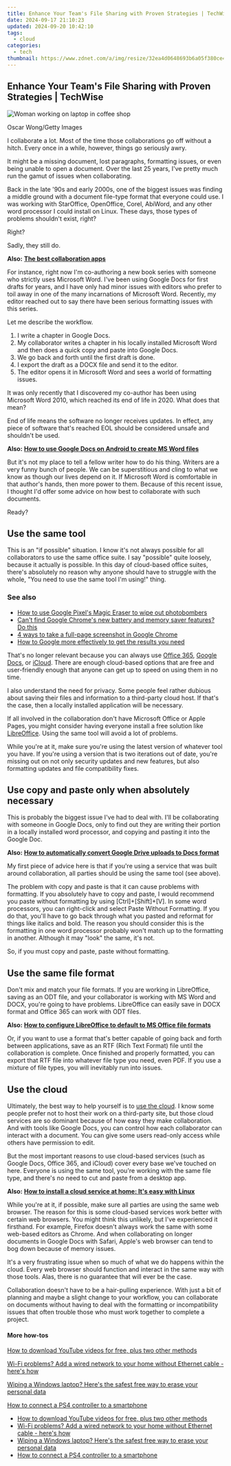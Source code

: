 ```yaml
---
title: Enhance Your Team's File Sharing with Proven Strategies | TechWise
date: 2024-09-17 21:10:23
updated: 2024-09-20 10:42:10
tags:
  - cloud
categories:
  - tech
thumbnail: https://www.zdnet.com/a/img/resize/32ea4d0648693b6a05f380ce450fd38297fb869d/2023/02/22/36851dcd-bd65-46d5-bb7e-f57398a2dc12/gettyimages-1404674974-1.jpg?width=278&height=156&fit=crop&auto=webp
---
```


## Enhance Your Team's File Sharing with Proven Strategies | TechWise

![Woman working on laptop in coffee shop](https://www.zdnet.com/a/img/resize/9eb1ec304831e75e3a6902f395fc7497fe4bd393/2023/02/22/36851dcd-bd65-46d5-bb7e-f57398a2dc12/gettyimages-1404674974-1.jpg?auto=webp&width=1280)

Oscar Wong/Getty Images

I collaborate a lot. Most of the time those collaborations go off without a hitch. Every once in a while, however, things go seriously awry. 

It might be a missing document, lost paragraphs, formatting issues, or even being unable to open a document. Over the last 25 years, I've pretty much run the gamut of issues when collaborating. 

Back in the late '90s and early 2000s, one of the biggest issues was finding a middle ground with a document file-type format that everyone could use. I was working with StarOffice, OpenOffice, Corel, AbiWord, and any other word processor I could install on Linux. These days, those types of problems shouldn't exist, right? 

Right?

Sadly, they still do.

**Also:** [**The best collaboration apps**](https://www.zdnet.com/article/best-collaboration-app/)

For instance, right now I'm co-authoring a new book series with someone who strictly uses Microsoft Word. I've been using Google Docs for first drafts for years, and I have only had minor issues with editors who prefer to toil away in one of the many incarnations of Microsoft Word. Recently, my editor reached out to say there have been serious formatting issues with this series. 

Let me describe the workflow.

1. I write a chapter in Google Docs.
2. My collaborator writes a chapter in his locally installed Microsoft Word and then does a quick copy and paste into Google Docs.
3. We go back and forth until the first draft is done.
4. I export the draft as a DOCX file and send it to the editor.
5. The editor opens it in Microsoft Word and sees a world of formatting issues.

It was only recently that I discovered my co-author has been using Microsoft Word 2010, which reached its end of life in 2020\. What does that mean? 

End of life means the software no longer receives updates. In effect, any piece of software that's reached EOL should be considered unsafe and shouldn't be used. 

**Also:** [**How to use Google Docs on Android to create MS Word files**](https://www.zdnet.com/article/how-to-use-google-docs-on-android-to-create-ms-word-files/)

But it's not my place to tell a fellow writer how to do his thing. Writers are a very funny bunch of people. We can be superstitious and cling to what we know as though our lives depend on it. If Microsoft Word is comfortable in that author's hands, then more power to them. Because of this recent issue, I thought I'd offer some advice on how best to collaborate with such documents.

Ready?

## Use the same tool

This is an "if possible" situation. I know it's not always possible for all collaborators to use the same office suite. I say "possible" quite loosely, because it actually is possible. In this day of cloud-based office suites, there's absolutely no reason why anyone should have to struggle with the whole, "You need to use the same tool I'm using!" thing.

### See also

* [How to use Google Pixel's Magic Eraser to wipe out photobombers](https://www.zdnet.com/article/how-to-use-magic-eraser-on-the-google-pixel/)
* [Can't find Google Chrome's new battery and memory saver features? Do this](https://www.zdnet.com/article/cant-find-google-chromes-new-battery-and-memory-saver-features-do-this/)
* [4 ways to take a full-page screenshot in Google Chrome](https://www.zdnet.com/article/how-to-take-a-full-page-screenshot-in-google-chrome/)
* [How to Google more effectively to get the results you need](https://www.zdnet.com/article/how-to-use-google-search-more-effectively-to-get-the-results-you-need/)

That's no longer relevant because you can always use [Office 365](https://click.linksynergy.com/deeplink?id=IokOf8qagZo&mid=46107&u1=zd-%5F%5FCOM%5FCLICK%5FID%5F%5F-dtp&murl=https%3A%2F%2Fwww.microsoft.com%2Fen-us%2Fmicrosoft-365%2Fbuy%2Fcompare-all-microsoft-365-products), [Google Docs](https://docs.google.com/document/u/0/), or [iCloud](https://www.icloud.com/). There are enough cloud-based options that are free and user-friendly enough that anyone can get up to speed on using them in no time.

I also understand the need for privacy. Some people feel rather dubious about saving their files and information to a third-party cloud host. If that's the case, then a locally installed application will be necessary. 

If all involved in the collaboration don't have Microsoft Office or Apple Pages, you might consider having everyone install a free solution like [LibreOffice](https://www.libreoffice.org/). Using the same tool will avoid a lot of problems.

While you're at it, make sure you're using the latest version of whatever tool you have. If you're using a version that is two iterations out of date, you're missing out on not only security updates and new features, but also formatting updates and file compatibility fixes. 

## Use copy and paste only when absolutely necessary

This is probably the biggest issue I've had to deal with. I'll be collaborating with someone in Google Docs, only to find out they are writing their portion in a locally installed word processor, and copying and pasting it into the Google Doc. 

**Also:** [**How to automatically convert Google Drive uploads to Docs format**](https://www.zdnet.com/home-and-office/work-life/how-to-automatically-convert-google-drive-uploads-to-docs-format/)

My first piece of advice here is that if you're using a service that was built around collaboration, all parties should be using the same tool (see above). 

The problem with copy and paste is that it can cause problems with formatting. If you absolutely have to copy and paste, I would recommend you paste without formatting by using \[Ctrl\]+\[Shift\]+\[V\]. In some word processors, you can right-click and select Paste Without Formatting. If you do that, you'll have to go back through what you pasted and reformat for things like italics and bold. The reason you should consider this is the formatting in one word processor probably won't match up to the formatting in another. Although it may "look" the same, it's not. 

So, if you must copy and paste, paste without formatting.

## Use the same file format

Don't mix and match your file formats. If you are working in LibreOffice, saving as an ODT file, and your collaborator is working with MS Word and DOCX, you're going to have problems. LibreOffice can easily save in DOCX format and Office 365 can work with ODT files. 

**Also:** [**How to configure LibreOffice to default to MS Office file formats**](https://www.zdnet.com/home-and-office/work-life/how-to-configure-libreoffice-to-default-to-ms-office-file-formats/)

Or, if you want to use a format that's better capable of going back and forth between applications, save as an RTF (Rich Text Format) file until the collaboration is complete. Once finished and properly formatted, you can export that RTF file into whatever file type you need, even PDF. If you use a mixture of file types, you will inevitably run into issues.

## Use the cloud

Ultimately, the best way to help yourself is to [use the cloud](https://www.zdnet.com/article/best-cloud-storage/). I know some people prefer not to host their work on a third-party site, but those cloud services are so dominant because of how easy they make collaboration. And with tools like Google Docs, you can control how each collaborator can interact with a document. You can give some users read-only access while others have permission to edit. 

But the most important reasons to use cloud-based services (such as Google Docs, Office 365, and iCloud) cover every base we've touched on here. Everyone is using the same tool, you're working with the same file type, and there's no need to cut and paste from a desktop app.

**Also:** [**How to install a cloud service at home: It's easy with Linux**](https://www.zdnet.com/article/how-to-install-a-cloud-service-at-home-its-easy/) 

While you're at it, if possible, make sure all parties are using the same web browser. The reason for this is some cloud-based services work better with certain web browsers. You might think this unlikely, but I've experienced it firsthand. For example, Firefox doesn't always work the same with some web-based editors as Chrome. And when collaborating on longer documents in Google Docs with Safari, Apple's web browser can tend to bog down because of memory issues. 

It's a very frustrating issue when so much of what we do happens within the cloud. Every web browser should function and interact in the same way with those tools. Alas, there is no guarantee that will ever be the case.

Collaboration doesn't have to be a hair-pulling experience. With just a bit of planning and maybe a slight change to your workflow, you can collaborate on documents without having to deal with the formatting or incompatibility issues that often trouble those who must work together to complete a project.

#### More how-tos

[How to download YouTube videos for free, plus two other methods](https://www.zdnet.com/article/how-to-download-youtube-videos-for-free-plus-two-other-methods/ "How to download YouTube videos for free, plus two other methods")

[Wi-Fi problems? Add a wired network to your home without Ethernet cable - here's how](https://www.zdnet.com/article/wi-fi-problems-how-to-add-a-wired-network-to-your-home-without-ethernet-cable/ "Wi-Fi problems? Add a wired network to your home without Ethernet cable - here's how")

[Wiping a Windows laptop? Here's the safest free way to erase your personal data](https://www.zdnet.com/article/wiping-a-windows-laptop-heres-the-safest-free-way-to-erase-your-personal-data/ "Wiping a Windows laptop? Here's the safest free way to erase your personal data")

[How to connect a PS4 controller to a smartphone](https://www.zdnet.com/article/how-to-connect-a-ps4-controller-to-a-smartphone/ "How to connect a PS4 controller to a smartphone")

* [How to download YouTube videos for free, plus two other methods](https://www.zdnet.com/article/how-to-download-youtube-videos-for-free-plus-two-other-methods/ "How to download YouTube videos for free, plus two other methods")
* [Wi-Fi problems? Add a wired network to your home without Ethernet cable - here's how](https://www.zdnet.com/article/wi-fi-problems-how-to-add-a-wired-network-to-your-home-without-ethernet-cable/ "Wi-Fi problems? Add a wired network to your home without Ethernet cable - here's how")
* [Wiping a Windows laptop? Here's the safest free way to erase your personal data](https://www.zdnet.com/article/wiping-a-windows-laptop-heres-the-safest-free-way-to-erase-your-personal-data/ "Wiping a Windows laptop? Here's the safest free way to erase your personal data")
* [How to connect a PS4 controller to a smartphone](https://www.zdnet.com/article/how-to-connect-a-ps4-controller-to-a-smartphone/ "How to connect a PS4 controller to a smartphone")

<ins class="adsbygoogle"
     style="display:block"
     data-ad-format="autorelaxed"
     data-ad-client="ca-pub-7571918770474297"
     data-ad-slot="1223367746"></ins>



<ins class="adsbygoogle"
     style="display:block"
     data-ad-client="ca-pub-7571918770474297"
     data-ad-slot="8358498916"
     data-ad-format="auto"
     data-full-width-responsive="true"></ins>
